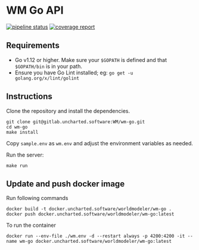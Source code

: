# WM Go API

[![pipeline status](https://gitlab.uncharted.software/WM/wm-go/badges/master/pipeline.svg)](https://gitlab.uncharted.software/WM/wm-go/commits/master)  [![coverage report](https://gitlab.uncharted.software/WM/wm-go/badges/master/coverage.svg)](https://gitlab.uncharted.software/WM/wm-go/commits/master)

## Requirements

* Go v1.12 or higher. Make sure your `$GOPATH` is defined and that `$GOPATH/bin` is in your path.
* Ensure you have Go Lint installed; eg: `go get -u golang.org/x/lint/golint`

## Instructions

Clone the repository and install the dependencies.

```
git clone git@gitlab.uncharted.software:WM/wm-go.git
cd wm-go
make install
```

Copy `sample.env` as `wm.env` and adjust the environment variables as needed.

Run the server:

```
make run
```

## Update and push docker image

Run following commands
```
docker build -t docker.uncharted.software/worldmodeler/wm-go .
docker push docker.uncharted.software/worldmodeler/wm-go:latest
```

To run the container
```
docker run --env-file ./wm.env -d --restart always -p 4200:4200 -it --name wm-go docker.uncharted.software/worldmodeler/wm-go:latest
```
